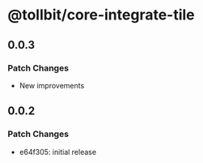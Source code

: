# @tollbit/core-integrate-tile

## 0.0.3

### Patch Changes

- New improvements

## 0.0.2

### Patch Changes

- e64f305: initial release
